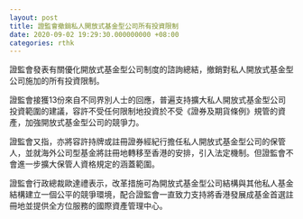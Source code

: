 ```yaml
---
layout: post
title: 證監會撤銷私人開放式基金型公司所有投資限制
date: 2020-09-02 19:29:30.000000000 +08:00
categories: rthk
---
```


證監會發表有關優化開放式基金型公司制度的諮詢總結，撤銷對私人開放式基金型公司施加的所有投資限制。

證監會接獲13份來自不同界別人士的回應，普遍支持擴大私人開放式基金型公司投資範圍的建議，容許不受任何限制地投資於不受《證券及期貨條例》規管的資產，加強開放式基金型公司的競爭力。

證監會又指，亦將容許持牌或註冊證券經紀行擔任私人開放式基金型公司的保管人，並就海外公司型基金將註冊地轉移至香港的安排，引入法定機制。但證監會不會進一步擴大保管人資格規定的涵蓋範圍。

證監會行政總裁歐達禮表示，改革措施可為開放式基金型公司結構與其他私人基金結構建立一個公平的競爭環境，配合證監會一直致力支持將香港發展成基金首選註冊地並提供全方位服務的國際資產管理中心。
